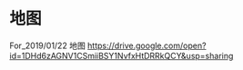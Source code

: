 # 地图
For_2019/01/22
地图
https://drive.google.com/open?id=1DHd6zAGNV1CSmiiBSY1NvfxHtDRRkQCY&usp=sharing
